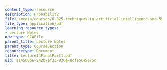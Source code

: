 ```yaml
---
content_type: resource
description: Probability
file: /media/courses/6-825-techniques-in-artificial-intelligence-sma-5504-fall-2002/a1456866242bef33836e0cfe56e5e75c_Lecture14FinalPart1.pdf
file_type: application/pdf
learning_resource_types:
- Lecture Notes
ocw_type: OCWFile
parent_title: Lecture Notes
parent_type: CourseSection
resourcetype: Document
title: Lecture14FinalPart1.pdf
uid: a1456866-242b-ef33-836e-0cfe56e5e75c
---
```

